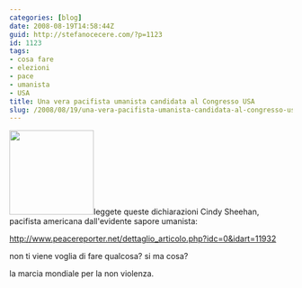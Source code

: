 ```yaml
---
categories: [blog]
date: 2008-08-19T14:58:44Z
guid: http://stefanocecere.com/?p=1123
id: 1123
tags:
- cosa fare
- elezioni
- pace
- umanista
- USA
title: Una vera pacifista umanista candidata al Congresso USA
slug: /2008/08/19/una-vera-pacifista-umanista-candidata-al-congresso-usa/
---
```


[<img class="alignleft size-thumbnail wp-image-1124" title="Cindy Sheehan" src="http://stefanocecere.com/wp-content/uploads/sites/3/2008/08/sheehan-150x150.jpg" alt="" width="150" height="150" />](http://stefanocecere.com/wp-content/uploads/sites/3/2008/08/sheehan.jpg)leggete queste dichiarazioni Cindy Sheehan, pacifista americana dall'evidente sapore umanista:

<http://www.peacereporter.net/dettaglio_articolo.php?idc=0&idart=11932>

non ti viene voglia di fare qualcosa? si ma cosa?

la marcia mondiale per la non violenza.